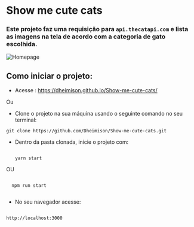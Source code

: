 # Show me cute cats

### Este projeto faz uma requisição para `api.thecatapi.com` e lista as imagens na tela de acordo com a categoria de gato escolhida.
![Homepage](./assets/cuteCats.gif)

## Como iniciar o projeto:
- Acesse : https://dheimison.github.io/Show-me-cute-cats/

Ou

- Clone o projeto na sua máquina usando o seguinte comando no seu terminal:
<pre><code>git clone https://github.com/Dheimison/Show-me-cute-cats.git </code></pre>

- Dentro da pasta clonada, inicie o projeto com:

  <pre><code>
  yarn start
  </code></pre>
  
OU

  <pre><code>
  npm run start
  </code></pre>

- No seu navegador acesse:
<pre><code>
http://localhost:3000
</code></pre>


